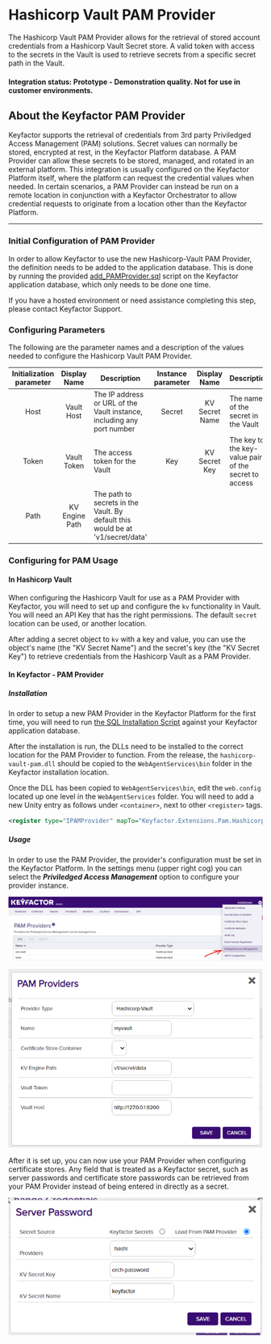 # Hashicorp Vault PAM Provider

The Hashicorp Vault PAM Provider allows for the retrieval of stored account credentials from a Hashicorp Vault Secret store. A valid token with access to the secrets in the Vault is used to retrieve secrets from a specific secret path in the Vault.

#### Integration status: Prototype - Demonstration quality. Not for use in customer environments.

## About the Keyfactor PAM Provider

Keyfactor supports the retrieval of credentials from 3rd party Priviledged Access Management (PAM) solutions. Secret values can normally be stored, encrypted at rest, in the Keyfactor Platform database. A PAM Provider can allow these secrets to be stored, managed, and rotated in an external platform. This integration is usually configured on the Keyfactor Platform itself, where the platform can request the credential values when needed. In certain scenarios, a PAM Provider can instead be run on a remote location in conjunction with a Keyfactor Orchestrator to allow credential requests to originate from a location other than the Keyfactor Platform.

---

### Initial Configuration of PAM Provider
In order to allow Keyfactor to use the new Hashicorp-Vault PAM Provider, the definition needs to be added to the application database.
This is done by running the provided [add_PAMProvider.sql](./hashicorp-vault-pam/add_PAMProvider.sql) script on the Keyfactor application database, which only needs to be done one time.

If you have a hosted environment or need assistance completing this step, please contact Keyfactor Support.

### Configuring Parameters
The following are the parameter names and a description of the values needed to configure the Hashicorp Vault PAM Provider.

| Initialization parameter | Display Name | Description | Instance parameter | Display Name | Description |
| :---: | :---: | --- | :---: | :---: | --- |
| Host | Vault Host | The IP address or URL of the Vault instance, including any port number | Secret | KV Secret Name | The name of the secret in the Vault |
| Token | Vault Token | The access token for the Vault | Key | KV Secret Key | The key to the key-value pair of the secret to access |
| Path | KV Engine Path | The path to secrets in the Vault. By default this would be at 'v1/secret/data' |


### Configuring for PAM Usage
#### In Hashicorp Vault
When configuring the Hashicorp Vault for use as a PAM Provider with Keyfactor, you will need to set up and configure the `kv` functionality in Vault. You will need an API Key that has the right permissions. The default `secret` location can be used, or another location.

After adding a secret object to `kv` with a key and value, you can use the object's name (the "KV Secret Name") and the secret's key (the "KV Secret Key") to retrieve credentials from the Hashicorp Vault as a PAM Provider.

#### In Keyfactor - PAM Provider
##### Installation
In order to setup a new PAM Provider in the Keyfactor Platform for the first time, you will need to run [the SQL Installation Script]() against your Keyfactor application database.

After the installation is run, the DLLs need to be installed to the correct location for the PAM Provider to function. From the release, the `hashicorp-vault-pam.dll` should be copied to the `WebAgentServices\bin` folder in the Keyfactor installation location.

Once the DLL has been copied to `WebAgentServices\bin`, edit the `web.config` located up one level in the `WebAgentServices` folder. You will need to add a new Unity entry as follows under `<container>`, next to other `<register>` tags.

```xml
<register type="IPAMProvider" mapTo="Keyfactor.Extensions.Pam.Hashicorp.VaultPAM, hashicorp-vault-pam" name="Hashicorp-Vault" />
```

##### Usage
In order to use the PAM Provider, the provider's configuration must be set in the Keyfactor Platform. In the settings menu (upper right cog) you can select the ___Priviledged Access Management___ option to configure your provider instance.

![](images/pam-setting.png)

![](images/hashi-config.png)

After it is set up, you can now use your PAM Provider when configuring certificate stores. Any field that is treated as a Keyfactor secret, such as server passwords and certificate store passwords can be retrieved from your PAM Provider instead of being entered in directly as a secret.

![](images/hashi-password.png)

